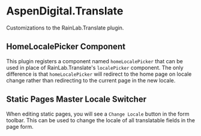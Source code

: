 # AspenDigital.Translate
Customizations to the RainLab.Translate plugin.

## HomeLocalePicker Component
This plugin registers a component named `homeLocalePicker` that can be used in place of RainLab.Translate's `localePicker` component. The only difference is that `homeLocalePicker` will redirect to the home page on locale change rather than redirecting to the current page in the new locale.

## Static Pages Master Locale Switcher
When editing static pages, you will see a `Change Locale` button in the form toolbar. This can be used to change the locale of all translatable fields in the page form.